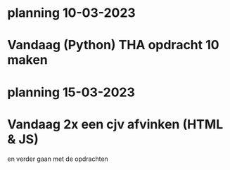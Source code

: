 # planning 10-03-2023

# Vandaag (Python) THA opdracht 10 maken 

# planning 15-03-2023

# Vandaag 2x een cjv afvinken (HTML & JS)
en verder gaan met de opdrachten

